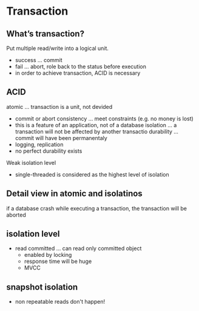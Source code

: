 # Transaction

## What’s transaction?
Put multiple read/write into a logical unit.
* success … commit
* fail … abort, role back to the status before execution
* in order to achieve transaction, ACID is necessary

## ACID
atomic … transaction is a unit, not devided
* commit or abort
consistency … meet constraints (e.g. no money is lost)
* this is a feature of an application, not of a database
isolation … a transaction will not be affected by another transactio
durability … commit will have been permanentaly
* logging, replication
* no perfect durability exists

Weak isolation level
* single-threaded is considered as the highest level of isolation


## Detail view in atomic and isolatinos
if a database crash while executing a transaction, the transaction will be aborted


## isolation level
* read committed … can read only committed object
    * enabled by locking
    * response time will be huge
    * MVCC

## snapshot isolation
- non repeatable reads don't happen!
